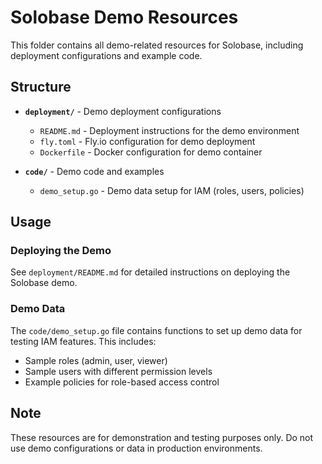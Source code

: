 # Solobase Demo Resources

This folder contains all demo-related resources for Solobase, including deployment configurations and example code.

## Structure

- **`deployment/`** - Demo deployment configurations
  - `README.md` - Deployment instructions for the demo environment
  - `fly.toml` - Fly.io configuration for demo deployment
  - `Dockerfile` - Docker configuration for demo container

- **`code/`** - Demo code and examples
  - `demo_setup.go` - Demo data setup for IAM (roles, users, policies)

## Usage

### Deploying the Demo

See `deployment/README.md` for detailed instructions on deploying the Solobase demo.

### Demo Data

The `code/demo_setup.go` file contains functions to set up demo data for testing IAM features. This includes:
- Sample roles (admin, user, viewer)
- Sample users with different permission levels
- Example policies for role-based access control

## Note

These resources are for demonstration and testing purposes only. Do not use demo configurations or data in production environments.